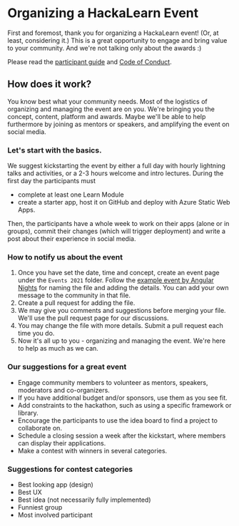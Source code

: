 # Organizing a HackaLearn Event

First and foremost, thank you for organizing a HackaLearn event! (Or, at least, considering it.)
This is a great opportunity to engage and bring value to your community. 
And we're not talking only about the awards :)

Please read the [participant guide](participant_guide.md) and [Code of Conduct](CODE_OF_CONDUCT.md).

## How does it work?

You know best what your community needs. Most of the logistics of organizing and managing the event are on you. 
We're bringing you the concept, content, platform and awards. 
Maybe we'll be able to help furthermore by joining as mentors or speakers, and amplifying the event on social media.

### Let's start with the basics. 

We suggest kickstarting the event by either a full day with hourly lightning talks and activities, or a 2-3 hours welcome and intro lectures.
During the first day the participants must 
- complete at least one Learn Module
- create a starter app, host it on GitHub and deploy with Azure Static Web Apps. 

Then, the participants have a whole week to work on their apps (alone or in groups), commit their changes (which will trigger deployment)
and write a post about their experience in social media.

### How to notify us about the event

1. Once you have set the date, time and concept, create an event page under the `Events 2021` folder.
Follow the [example event by Angular Nights](Events%202021/June_1_Angular_Nights.md) for naming the file and adding the details. 
You can add your own message to the community in that file. 
2. Create a pull request for adding the file. 
3. We may give you comments and suggestions before merging your file. We'll use the pull request page for our discussions.
4. You may change the file with more details. Submit a pull request each time you do.
5. Now it's all up to you - organizing and managing the event. We're here to help as much as we can.

### Our suggestions for a great event
- Engage community members to volunteer as mentors, speakers, moderators and co-organizers.
- If you have additional budget and/or sponsors, use them as you see fit. 
- Add constraints to the hackathon, such as using a specific framework or library.
- Encourage the participants to use the idea board to find a project to collaborate on.
- Schedule a closing session a week after the kickstart, where members can display their applications.
- Make a contest with winners in several categories. 


### Suggestions for contest categories
- Best looking app (design)
- Best UX
- Best idea (not necessarily fully implemented)
- Funniest group
- Most involved participant


